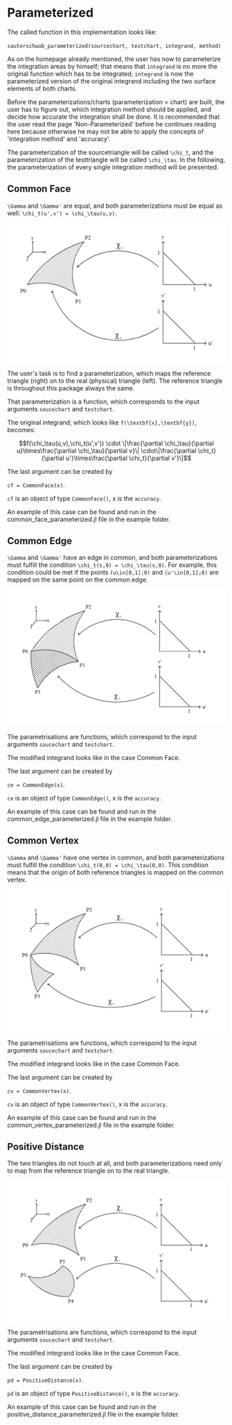 # Parameterized


The called function in this implementation looks like:

`sauterschwab_parameterized(sourcechart, testchart, integrand, method)`

As on the homepage already mentioned, the user has now to parameterize the integration areas by himself; that means that `integrand` is no more the original function which has to be integrated; `integrand` is now the parameterized version of the original integrand including the two surface elements of both charts.

Before the parameterizations/charts (parameterization = chart) are built, the user has to figure out, which integration method should be applied, and decide how accurate the integration shall be done. It is recommended that the user read the page 'Non-Parameterized' before he continues reading here because otherwise he may not be able to apply the concepts of 'integration method' and 'accuracy'.

The parameterization of the sourcetriangle will be called ``\chi_t``, and the parameterization of the testtriangle will be called ``\chi_\tau``. In the following, the parameterization of every single integration method will be presented.



## Common Face

``\Gamma`` and ``\Gamma'`` are equal, and both parameterizations must be equal as well: ``\chi_t(u',v') = \chi_\tau(u,v)``.

![](assets/CommonFace.png)

The user's task is to find a parameterization, which maps the reference triangle (right) on to the real (physical) triangle (left). The reference triangle is throughout this package always the same.

 That parameterization is a function, which corresponds to the input arguments `soucechart` and `testchart`.

The original integrand, which looks like ``f(\textbf{x},\textbf{y})``, becomes:

```math
f(\chi_\tau(u,v),\chi_t(u',v')) \cdot \|\frac{\partial \chi_\tau}{\partial u}\times\frac{\partial \chi_\tau}{\partial v}\| \cdot\|\frac{\partial \chi_t}{\partial u'}\times\frac{\partial \chi_t}{\partial v'}\|
```

The last argument can be created by

`cf = CommonFace(x)`.

`cf` is an object of type `CommonFace()`, x is the `accuracy`.

An example of this case can be found and run in the common_face_parameterized.jl file in the example folder.



## Common Edge

``\Gamma`` and ``\Gamma'`` have an edge in common, and both parameterizations must fulfill the condition ``\chi_t(s,0) = \chi_\tau(s,0)``. For example, this condition could be met if the points ``(u\in[0,1];0)`` and ``(u'\in[0,1];0)`` are mapped on the same point on the common edge.

![](assets/CommonEdge.png)

The parametrisations are functions, which correspond to the input arguments `soucechart` and `testchart`.

The modified integrand looks like in the case Common Face.

The last argument can be created by

`ce = CommonEdge(x)`.

`ce` is an object of type `CommonEdge()`, x is the `accuracy`.

An example of this case can be found and run in the common_edge_parameterized.jl file in the example folder.



## Common Vertex

``\Gamma`` and ``\Gamma'`` have one vertex in common, and both parameterizations must fulfill the condition ``\chi_t(0,0) = \chi_\tau(0,0)``. This condition means that the origin of both reference triangles is mapped on the common vertex.

![](assets/CommonVertex.png)

The parametrisations are functions, which correspond to the input arguments `soucechart` and `testchart`.

The modified integrand looks like in the case Common Face.

The last argument can be created by

`cv = CommonVertex(x)`.

`cv` is an object of type `CommonVertex()`, x is the `accuracy`.

An example of this case can be found and run in the common_vertex_parameterized.jl file in the example folder.



## Positive Distance

The two triangles do not touch at all, and both parameterizations need only to map from the reference triangle on to the real triangle.

![](assets/PositiveDistance.png)

The parametrisations are functions, which correspond to the input arguments `soucechart` and `testchart`.

The modified integrand looks like in the case Common Face.

The last argument can be created by

`pd = PositiveDistance(x)`.

`pd` is an object of type `PositiveDistance()`, x is the `accuracy`.

An example of this case can be found and run in the positive_distance_parameterized.jl file in the example folder.
